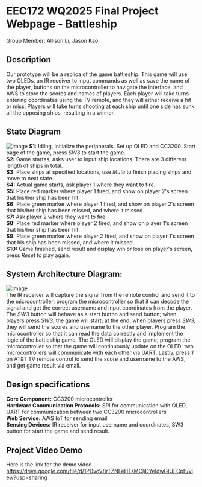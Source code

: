 # EEC172 WQ2025 Final Project Webpage - Battleship
 Group Member: Allison Li, Jason Kao
## Description
Our prototype will be a replica of the game battleship. This game will use two OLEDs, an IR receiver to input commands as well as save the name of the player, buttons on the microcontroller to navigate the interface, and AWS to store the scores and names of players.
Each player will take turns entering coordinates using the TV remote, and they will either receive a hit or miss. Players will take turns shooting at each ship until one side has sunk all the opposing ships, resulting in a winner.
## State Diagram
![Image](https://github.com/user-attachments/assets/622042eb-228b-4c15-b635-95226725edf4)
**S1:** Idling, initialize the peripherals. Set up OLED and CC3200. Start page of the game, press *SW3* to start the game. <br />
**S2:** Game startas, asks user to input ship locations. There are 3 different length of ships in total. <br />
**S3:** Place ships at specified locations, use *Mute* to finish placing ships and move to next state.<br />
**S4:** Actual game starts, ask player 1 where they want to fire.<br />
**S5:** Place red marker where player 1 fired, and show on player 2's screen that his/her ship has been hit.<br />
**S6:** Place green marker where player 1 fired, and show on player 2's screen that his/her ship has been missed, and where it missed.<br />
**S7:** Ask player 2 where they want to fire.<br />
**S8:** Place red marker where player 2 fired, and show on player 1's screen that his/her ship has been hit.<br />
**S9:** Place green marker where player 2 fired, and show on player 1's screen that his ship has been missed, and where it missed.<br />
**S10:** Game finished, send result and display win or lose on player's screen, press *Reset* to play again. <br />
## System Architecture Diagram:
![Image](https://github.com/user-attachments/assets/e2757739-548c-4865-aa1c-c3d6e6e25c5b) <br />
The IR receiver will capture the signal from the remote control and send it to the microcontroller; program the microcontroller so that it can decode the signal and get the correct username and input coordinates from the player. The *SW3* button will behave as a start button and send button; when players press *SW3*, the game will start; at the end, when players press *SW3*, they will send the scores and username to the other player. Program the microcontroller so that it can read the data correctly and implement the logic of the battleship game. The OLED will display the game; program the microcontroller so that the game will continuously update on the OLED; two microcontrollers will communicate with each other via UART. Lastly, press *1* on AT&T TV remote control to send the score and username to the AWS, and get game result via email.
## Design specifications
**Core Component:** CC3200 microcontroller <br />
**Hardware Communication Protocols:** SPI for communication with OLED, UART for communication between two CC3200 microcontrollers <br />
**Web Service:** AWS IoT for sending email <br />
**Sensing Devices:** IR receiver for input username and coordinates, SW3 button for start the game and send result. <br />
## Project Video Demo
Here is the link for the demo video <br />
https://drive.google.com/file/d/1PDvoV8rTZNFeHTsMCljDYeIdwGIUFCpB/view?usp=sharing

